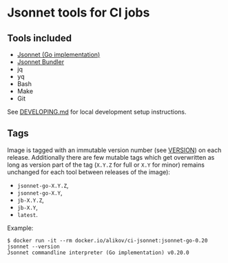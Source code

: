 # Jsonnet tools for CI jobs

## Tools included

- [Jsonnet (Go implementation)](https://github.com/google/go-jsonnet)
- [Jsonnet Bundler](https://github.com/jsonnet-bundler/jsonnet-bundler)
- jq
- yq
- Bash
- Make
- Git

See [DEVELOPING.md](DEVELOPING.md) for local development setup
instructions.
## Tags

Image is tagged with an immutable version number (see [VERSION](VERSION)) on
each release. Additionally there are few mutable tags which get overwritten
as long as version part of the tag (`X.Y.Z` for full or `X.Y` for minor) remains
unchanged for each tool between releases of the image):

- `jsonnet-go-X.Y.Z`,
- `jsonnet-go-X.Y`,
- `jb-X.Y.Z`,
- `jb-X.Y`,
- `latest`.

Example:

```
$ docker run -it --rm docker.io/alikov/ci-jsonnet:jsonnet-go-0.20 jsonnet --version
Jsonnet commandline interpreter (Go implementation) v0.20.0
```

